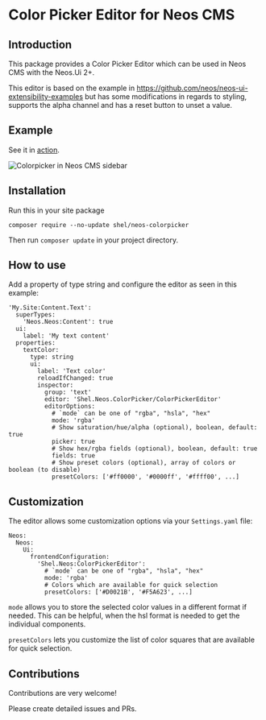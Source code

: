 # Color Picker Editor for Neos CMS

## Introduction

This package provides a Color Picker Editor which can be used
in Neos CMS with the Neos.Ui 2+.

This editor is based on the example in https://github.com/neos/neos-ui-extensibility-examples but 
has some modifications in regards to styling, supports the alpha channel and has a reset button to
unset a value.

## Example           

See it in [action](https://vimeo.com/327331115).

![Colorpicker in Neos CMS sidebar](Documentation/ColorPickerExample.png)  

## Installation

Run this in your site package

    composer require --no-update shel/neos-colorpicker
    
Then run `composer update` in your project directory.

## How to use

Add a property of type string and configure the editor as seen in this example:

    'My.Site:Content.Text':
      superTypes:
        'Neos.Neos:Content': true
      ui:
        label: 'My text content'
      properties:    
        textColor:
          type: string
          ui:
            label: 'Text color'
            reloadIfChanged: true
            inspector:
              group: 'text'
              editor: 'Shel.Neos.ColorPicker/ColorPickerEditor'
              editorOptions:
                # `mode` can be one of "rgba", "hsla", "hex"
                mode: 'rgba'
                # Show saturation/hue/alpha (optional), boolean, default: true
                picker: true
                # Show hex/rgba fields (optional), boolean, default: true
                fields: true
                # Show preset colors (optional), array of colors or boolean (to disable)
                presetColors: ['#ff0000', '#0000ff', '#ffff00', ...]
              
## Customization

The editor allows some customization options via your `Settings.yaml` file:

    Neos:
      Neos:
        Ui:
          frontendConfiguration:
            'Shel.Neos:ColorPickerEditor':
              # `mode` can be one of "rgba", "hsla", "hex"
              mode: 'rgba'
              # Colors which are available for quick selection
              presetColors: ['#D0021B', '#F5A623', ...]
              
`mode` allows you to store the selected color values in a different format if needed. 
This can be helpful, when the hsl format is needed to get the individual components.

`presetColors` lets you customize the list of color squares that are available for quick selection.
  

## Contributions

Contributions are very welcome! 

Please create detailed issues and PRs.
